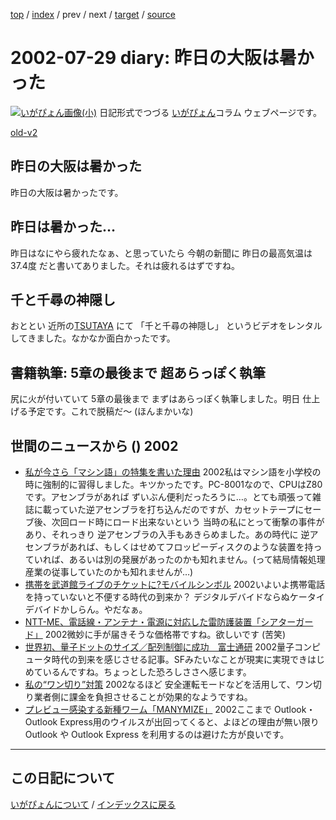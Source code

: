 [top](https://igapyon.github.io/diary/) 
 / [index](https://igapyon.github.io/diary/2002/index.html) 
 / prev 
 / next 
 / [target](https://igapyon.github.io/diary/2002/ig020729.html) 
 / [source](https://github.com/igapyon/diary/blob/gh-pages/2002/ig020729.html.src.md) 

2002-07-29 diary: 昨日の大阪は暑かった
=====================================================================================================
[![いがぴょん画像(小)](https://igapyon.github.io/diary/images/iga200306s.jpg "いがぴょん")](https://igapyon.github.io/diary/memo/memoigapyon.html) 日記形式でつづる [いがぴょん](https://igapyon.github.io/diary/memo/memoigapyon.html)コラム ウェブページです。

[old-v2](ig020729-orig.html)

## 昨日の大阪は暑かった

昨日の大阪は暑かったです。


## 昨日は暑かった…

昨日はなにやら疲れたなぁ、と思っていたら 今朝の新聞に 昨日の最高気温は
37.4度 だと書いてありました。それは疲れるはずですね。

## 千と千尋の神隠し

おととい 近所の[TSUTAYA](http://www.tsutaya.co.jp/) にて 「千と千尋の神隠し」 というビデオをレンタルしてきました。なかなか面白かったです。

## 書籍執筆: 5章の最後まで 超あらっぽく執筆

尻に火が付いていて 5章の最後まで まずはあらっぽく執筆しました。明日 仕上げる予定です。これで脱稿だ～
(ほんまかいな)

## 世間のニュースから () 2002

* [私が今さら「マシン語」の特集を書いた理由](http://itpro.nikkeibp.co.jp/free/ITPro/OPINION/20020728/1/)  2002私はマシン語を小学校の時に強制的に習得しました。キツかったです。PC-8001なので、CPUはZ80です。アセンブラがあれば ずいぶん便利だったろうに…。とても頑張って雑誌に載っていた逆アセンブラを打ち込んだのですが、カセットテープにセーブ後、次回ロード時にロード出来ないという 当時の私にとって衝撃の事件があり、それっきり 逆アセンブラの入手もあきらめました。あの時代に 逆アセンブラがあれば、もしくはせめてフロッピーディスクのような装置を持っていれば、あるいは別の発展があったのかも知れません。(って結局情報処理産業の従事していたのかも知れませんが…)
* [携帯を武道館ライブのチケットに?モバイルシンボル](http://www.zdnet.co.jp/mobile/0207/26/n_symbol.html)  2002いよいよ携帯電話を持っていないと不便する時代の到来か？ デジタルデバイドならぬケータイデバイドかしらん。やだなぁ。
* [NTT-ME、電話線・アンテナ・電源に対応した雷防護装置「シアターガード」](http://www.watch.impress.co.jp/broadband/news/2002/07/26/sgd.htm)  2002微妙に手が届きそうな価格帯ですね。欲しいです (苦笑)
* [世界初、量子ドットのサイズ／配列制御に成功　富士通研](http://www.zdnet.co.jp/news/0207/29/njbt_03.html)  2002量子コンピュータ時代の到来を感じさせる記事。SFみたいなことが現実に実現できはじめているんですね。ちょっとした恐ろしささへ感じます。
* [私の“ワン切り”対策](http://www.zdnet.co.jp/mobile/0207/25/n_wangiri2.html)  2002なるほど 安全運転モードなどを活用して、ワン切り業者側に課金を負担させることが効果的なようですね。
* [プレビュー感染する新種ワーム「MANYMIZE」](http://www.zdnet.co.jp/news/0207/29/njbt_13.html)  2002ここまで Outlook・Outlook Express用のウイルスが出回ってくると、よほどの理由が無い限り Outlook や Outlook Express を利用するのは避けた方が良いです。

----------------------------------------------------------------------------------------------------

## この日記について
[いがぴょんについて](https://igapyon.github.io/diary/memo/memoigapyon.html) / [インデックスに戻る](https://igapyon.github.io/diary/idxall.html)
